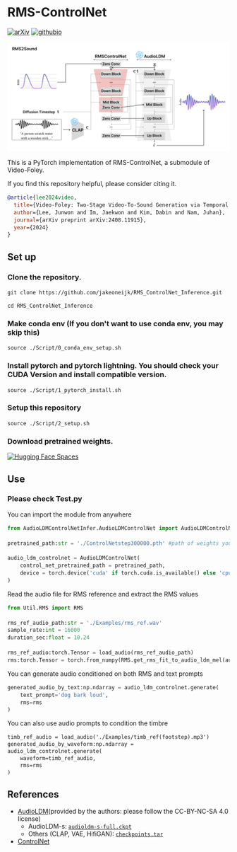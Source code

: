 # RMS-ControlNet
[![arXiv](https://img.shields.io/badge/arXiv-2408.11915-red.svg?style=flat-square)](https://www.arxiv.org/abs/2408.11915) [![githubio](https://img.shields.io/badge/GitHub.io-Audio_Samples-blue?logo=Github&style=flat-square)](https://jnwnlee.github.io/video-foley-demo/)

![Figure](./Figure.png)

This is a PyTorch implementation of RMS-ControlNet, a submodule of Video-Foley.

If you find this repository helpful, please consider citing it.
```bibtex
@article{lee2024video,
  title={Video-Foley: Two-Stage Video-To-Sound Generation via Temporal Event Condition For Foley Sound},
  author={Lee, Junwon and Im, Jaekwon and Kim, Dabin and Nam, Juhan},
  journal={arXiv preprint arXiv:2408.11915},
  year={2024}
}
```
## Set up
### Clone the repository.
```
git clone https://github.com/jakeoneijk/RMS_ControlNet_Inference.git
```
```
cd RMS_ControlNet_Inference
```

### Make conda env (If you don't want to use conda env, you may skip this)
```
source ./Script/0_conda_env_setup.sh
```

### Install pytorch and pytorch lightning. You should check your CUDA Version and install compatible version.
```
source ./Script/1_pytorch_install.sh
```

### Setup this repository
```
source ./Script/2_setup.sh
```

### Download pretrained weights. 

[![Hugging Face Spaces](https://img.shields.io/badge/%F0%9F%A4%97%20Hugging%20Face-Spaces-blue)](https://huggingface.co/datasets/jakeoneijk/RMS_ControlNet_weights/tree/main)

## Use
### Please check Test.py

You can import the module from anywhere
```python
from AudioLDMControlNetInfer.AudioLDMControlNet import AudioLDMControlNet

pretrained_path:str = './ControlNetstep300000.pth' #path of weights you downloaded from Hugging Face

audio_ldm_controlnet = AudioLDMControlNet(
    control_net_pretrained_path = pretrained_path,
    device = torch.device('cuda' if torch.cuda.is_available() else 'cpu')
)
```

Read the audio file for RMS reference and extract the RMS values
```python
from Util.RMS import RMS

rms_ref_audio_path:str = './Examples/rms_ref.wav'
sample_rate:int = 16000
duration_sec:float = 10.24

rms_ref_audio:torch.Tensor = load_audio(rms_ref_audio_path)
rms:torch.Tensor = torch.from_numpy(RMS.get_rms_fit_to_audio_ldm_mel(audio=rms_ref_audio))
```

You can generate audio conditioned on both RMS and text prompts
```python
generated_audio_by_text:np.ndarray = audio_ldm_controlnet.generate(
    text_prompt='dog bark loud',
    rms=rms
)
```

You can also use audio prompts to condition the timbre
```
timb_ref_audio = load_audio('./Examples/timb_ref(footstep).mp3')
generated_audio_by_waveform:np.ndarray = audio_ldm_controlnet.generate(
    waveform=timb_ref_audio,
    rms=rms
)
```

## References
- [AudioLDM](https://github.com/haoheliu/AudioLDM-training-finetuning)(provided by the authors: please follow the CC-BY-NC-SA 4.0 license)
    - AudioLDM-s: [```audioldm-s-full.ckpt```](https://zenodo.org/records/7600541/files/audioldm-s-full)
    - Others (CLAP, VAE, HifiGAN): [```checkpoints.tar```](https://drive.google.com/file/d/1T6EnuAHIc8ioeZ9kB1OZ_WGgwXAVGOZS/view?usp=drive_link)
- [ControlNet](https://github.com/lllyasviel/ControlNet)